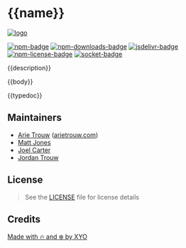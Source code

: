 # {{name}}

[![logo][]](https://xyo.network)

[![npm-badge][]][npm-link]
[![npm-downloads-badge][]][npm-link]
[![jsdelivr-badge][]][jsdelivr-link]
[![npm-license-badge][]](LICENSE)
[![socket-badge][]][socket-link]

{{description}}

{{body}}

{{typedoc}}

## Maintainers

-   [Arie Trouw](https://github.com/arietrouw) ([arietrouw.com](https://arietrouw.com))
-   [Matt Jones](https://github.com/jonesmac)
-   [Joel Carter](https://github.com/JoelBCarter)
-   [Jordan Trouw](https://github.com/jordantrouw)

## License

> See the [LICENSE](LICENSE) file for license details

## Credits

[Made with 🔥 and ❄️ by XYO](https://xyo.network)

[logo]: https://cdn.xy.company/img/brand/XYO_full_colored.png

[npm-badge]: https://img.shields.io/npm/v/{{name}}.svg
[npm-link]: https://www.npmjs.com/package/{{name}}

[npm-downloads-badge]: https://img.shields.io/npm/dw/{{name}}
[npm-license-badge]: https://img.shields.io/npm/l/{{name}}

[jsdelivr-badge]: https://data.jsdelivr.com/v1/package/npm/{{name}}/badge
[jsdelivr-link]: https://www.jsdelivr.com/package/npm/{{name}}

[socket-badge]: https://socket.dev/api/badge/npm/package/{{name}}
[socket-link]: https://socket.dev/npm/package/{{name}}